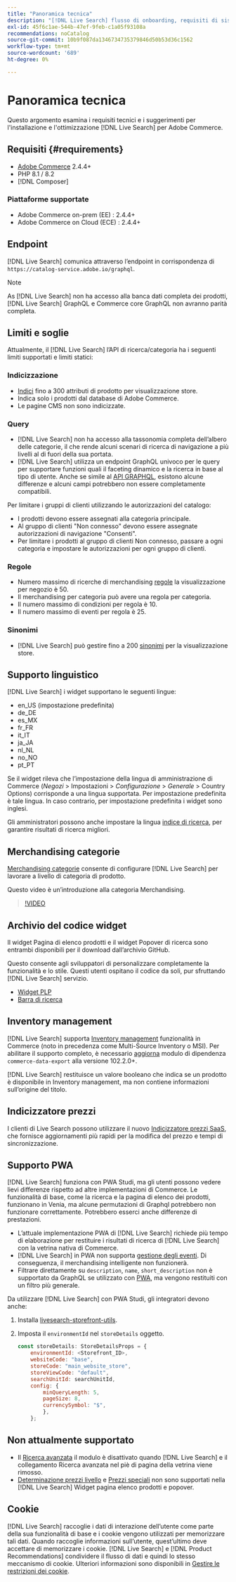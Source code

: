 ```yaml
---
title: "Panoramica tecnica"
description: "[!DNL Live Search] flusso di onboarding, requisiti di sistema, limiti e limitazioni"
exl-id: 45f6c1ae-544b-47ef-9feb-c1a05f93108a
recommendations: noCatalog
source-git-commit: 10b9f087da1346734735379846d50b53d36c1562
workflow-type: tm+mt
source-wordcount: '689'
ht-degree: 0%

---
```


# Panoramica tecnica

Questo argomento esamina i requisiti tecnici e i suggerimenti per l&#39;installazione e l&#39;ottimizzazione [!DNL Live Search] per Adobe Commerce.

## Requisiti {#requirements}

* [Adobe Commerce](https://business.adobe.com/products/magento/magento-commerce.html) 2.4.4+
* PHP 8.1 / 8.2
* [!DNL Composer]

### Piattaforme supportate

* Adobe Commerce on-prem (EE) : 2.4.4+
* Adobe Commerce on Cloud (ECE) : 2.4.4+

## Endpoint

[!DNL Live Search] comunica attraverso l’endpoint in corrispondenza di `https://catalog-service.adobe.io/graphql`.

>[!NOTE]
>
>As [!DNL Live Search] non ha accesso alla banca dati completa dei prodotti, [!DNL Live Search] GraphQL e Commerce core GraphQL non avranno parità completa.

## Limiti e soglie

Attualmente, il [!DNL Live Search] l’API di ricerca/categoria ha i seguenti limiti supportati e limiti statici:

### Indicizzazione

* [Indici](indexing.md) fino a 300 attributi di prodotto per visualizzazione store.
* Indica solo i prodotti dal database di Adobe Commerce.
* Le pagine CMS non sono indicizzate.

### Query

* [!DNL Live Search] non ha accesso alla tassonomia completa dell’albero delle categorie, il che rende alcuni scenari di ricerca di navigazione a più livelli al di fuori della sua portata.
* [!DNL Live Search] utilizza un endpoint GraphQL univoco per le query per supportare funzioni quali il faceting dinamico e la ricerca in base al tipo di utente. Anche se simile al [API GRAPHQL](https://developer.adobe.com/commerce/webapi/graphql/), esistono alcune differenze e alcuni campi potrebbero non essere completamente compatibili.

Per limitare i gruppi di clienti utilizzando le autorizzazioni del catalogo:

* I prodotti devono essere assegnati alla categoria principale.
* Al gruppo di clienti &quot;Non connesso&quot; devono essere assegnate autorizzazioni di navigazione &quot;Consenti&quot;.
* Per limitare i prodotti al gruppo di clienti Non connesso, passare a ogni categoria e impostare le autorizzazioni per ogni gruppo di clienti.

### Regole

* Numero massimo di ricerche di merchandising [regole](rules.md) la visualizzazione per negozio è 50.
* Il merchandising per categoria può avere una regola per categoria.
* Il numero massimo di condizioni per regola è 10.
* Il numero massimo di eventi per regola è 25.

### Sinonimi

* [!DNL Live Search] può gestire fino a 200 [sinonimi](synonyms.md) per la visualizzazione store.

## Supporto linguistico

[!DNL Live Search] i widget supportano le seguenti lingue:

* en_US (impostazione predefinita)
* de_DE
* es_MX
* fr_FR
* it_IT
* ja_JA
* nl_NL
* no_NO
* pt_PT

Se il widget rileva che l’impostazione della lingua di amministrazione di Commerce (_Negozi_ > Impostazioni > _Configurazione_ > _Generale_ > Country Options) corrisponde a una lingua supportata. Per impostazione predefinita è tale lingua. In caso contrario, per impostazione predefinita i widget sono inglesi.

Gli amministratori possono anche impostare la lingua [indice di ricerca](settings.md#language), per garantire risultati di ricerca migliori.

## Merchandising categorie

[Merchandising categorie](category-merch.md) consente di configurare [!DNL Live Search] per lavorare a livello di categoria di prodotto.

Questo video è un’introduzione alla categoria Merchandising.

>[!VIDEO](https://video.tv.adobe.com/v/3424617)

## Archivio del codice widget

Il widget Pagina di elenco prodotti e il widget Popover di ricerca sono entrambi disponibili per il download dall’archivio GitHub.

Questo consente agli sviluppatori di personalizzare completamente la funzionalità e lo stile. Questi utenti ospitano il codice da soli, pur sfruttando [!DNL Live Search] servizio.

* [Widget PLP](https://github.com/adobe/storefront-product-listing-page)
* [Barra di ricerca](https://github.com/adobe/storefront-search-as-you-type)

## Inventory management

[!DNL Live Search] supporta [Inventory management](https://experienceleague.adobe.com/docs/commerce-admin/inventory/introduction.html) funzionalità in Commerce (noto in precedenza come Multi-Source Inventory o MSI). Per abilitare il supporto completo, è necessario [aggiorna](install.md#update) modulo di dipendenza `commerce-data-export` alla versione 102.2.0+.

[!DNL Live Search] restituisce un valore booleano che indica se un prodotto è disponibile in Inventory management, ma non contiene informazioni sull’origine del titolo.

## Indicizzatore prezzi

I clienti di Live Search possono utilizzare il nuovo [Indicizzatore prezzi SaaS](../price-index/index.md), che fornisce aggiornamenti più rapidi per la modifica del prezzo e tempi di sincronizzazione.

## Supporto PWA

[!DNL Live Search] funziona con PWA Studi, ma gli utenti possono vedere lievi differenze rispetto ad altre implementazioni di Commerce. Le funzionalità di base, come la ricerca e la pagina di elenco dei prodotti, funzionano in Venia, ma alcune permutazioni di Graphql potrebbero non funzionare correttamente. Potrebbero esserci anche differenze di prestazioni.

* L’attuale implementazione PWA di [!DNL Live Search] richiede più tempo di elaborazione per restituire i risultati di ricerca di [!DNL Live Search] con la vetrina nativa di Commerce.
* [!DNL Live Search] in PWA non supporta [gestione degli eventi](https://developer.adobe.com/commerce/services/shared-services/storefront-events/sdk/). Di conseguenza, il merchandising intelligente non funzionerà.
* Filtrare direttamente su `description`, `name`, `short_description` non è supportato da GraphQL se utilizzato con [PWA](https://developer.adobe.com/commerce/pwa-studio/), ma vengono restituiti con un filtro più generale.

Da utilizzare [!DNL Live Search] con PWA Studi, gli integratori devono anche:

1. Installa [livesearch-storefront-utils](https://www.npmjs.com/package/@magento/ds-livesearch-storefront-utils).
1. Imposta il `environmentId` nel `storeDetails` oggetto.

   ```javascript
   const storeDetails: StoreDetailsProps = {
       environmentId: <Storefront_ID>,
       websiteCode: "base",
       storeCode: "main_website_store",
       storeViewCode: "default",
       searchUnitId: searchUnitId,
       config: {
           minQueryLength: 5,
           pageSize: 8,
           currencySymbol: "$",
           },
       };
   ```

## Non attualmente supportato

* Il [Ricerca avanzata](https://experienceleague.adobe.com/docs/commerce-admin/catalog/catalog/search/search.html#advanced-search) il modulo è disattivato quando [!DNL Live Search] e il collegamento Ricerca avanzata nel piè di pagina della vetrina viene rimosso.
* [Determinazione prezzi livello](https://experienceleague.adobe.com/docs/commerce-admin/catalog/products/pricing/product-price-tier.html) e [Prezzi speciali](https://experienceleague.adobe.com/docs/commerce-admin/catalog/products/pricing/product-price-special.html) non sono supportati nella [!DNL Live Search] Widget pagina elenco prodotti e popover.

## Cookie

[!DNL Live Search] raccoglie i dati di interazione dell’utente come parte della sua funzionalità di base e i cookie vengono utilizzati per memorizzare tali dati. Quando raccoglie informazioni sull’utente, quest’ultimo deve accettare di memorizzare i cookie. [!DNL Live Search] e [!DNL Product Recommendations] condividere il flusso di dati e quindi lo stesso meccanismo di cookie. Ulteriori informazioni sono disponibili in [Gestire le restrizioni dei cookie](https://experienceleague.adobe.com/docs/commerce-merchant-services/product-recommendations/developer/setting-cookie.html).
